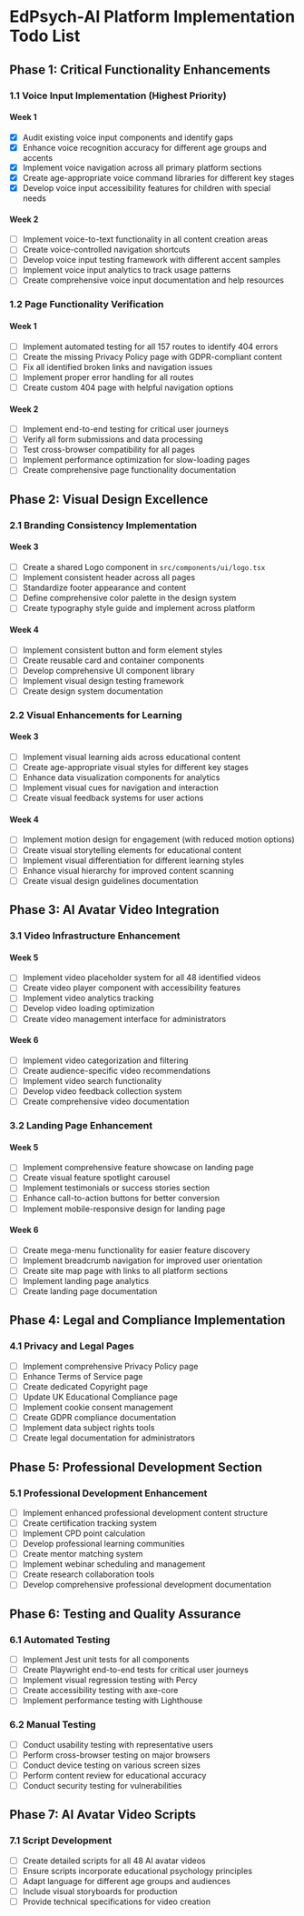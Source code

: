 # EdPsych-AI Platform Implementation Todo List

## Phase 1: Critical Functionality Enhancements

### 1.1 Voice Input Implementation (Highest Priority)

#### Week 1
- [x] Audit existing voice input components and identify gaps
- [x] Enhance voice recognition accuracy for different age groups and accents
- [x] Implement voice navigation across all primary platform sections
- [x] Create age-appropriate voice command libraries for different key stages
- [x] Develop voice input accessibility features for children with special needs

#### Week 2
- [ ] Implement voice-to-text functionality in all content creation areas
- [ ] Create voice-controlled navigation shortcuts
- [ ] Develop voice input testing framework with different accent samples
- [ ] Implement voice input analytics to track usage patterns
- [ ] Create comprehensive voice input documentation and help resources

### 1.2 Page Functionality Verification

#### Week 1
- [ ] Implement automated testing for all 157 routes to identify 404 errors
- [ ] Create the missing Privacy Policy page with GDPR-compliant content
- [ ] Fix all identified broken links and navigation issues
- [ ] Implement proper error handling for all routes
- [ ] Create custom 404 page with helpful navigation options

#### Week 2
- [ ] Implement end-to-end testing for critical user journeys
- [ ] Verify all form submissions and data processing
- [ ] Test cross-browser compatibility for all pages
- [ ] Implement performance optimization for slow-loading pages
- [ ] Create comprehensive page functionality documentation

## Phase 2: Visual Design Excellence

### 2.1 Branding Consistency Implementation

#### Week 3
- [ ] Create a shared Logo component in `src/components/ui/logo.tsx`
- [ ] Implement consistent header across all pages
- [ ] Standardize footer appearance and content
- [ ] Define comprehensive color palette in the design system
- [ ] Create typography style guide and implement across platform

#### Week 4
- [ ] Implement consistent button and form element styles
- [ ] Create reusable card and container components
- [ ] Develop comprehensive UI component library
- [ ] Implement visual design testing framework
- [ ] Create design system documentation

### 2.2 Visual Enhancements for Learning

#### Week 3
- [ ] Implement visual learning aids across educational content
- [ ] Create age-appropriate visual styles for different key stages
- [ ] Enhance data visualization components for analytics
- [ ] Implement visual cues for navigation and interaction
- [ ] Create visual feedback systems for user actions

#### Week 4
- [ ] Implement motion design for engagement (with reduced motion options)
- [ ] Create visual storytelling elements for educational content
- [ ] Implement visual differentiation for different learning styles
- [ ] Enhance visual hierarchy for improved content scanning
- [ ] Create visual design guidelines documentation

## Phase 3: AI Avatar Video Integration

### 3.1 Video Infrastructure Enhancement

#### Week 5
- [ ] Implement video placeholder system for all 48 identified videos
- [ ] Create video player component with accessibility features
- [ ] Implement video analytics tracking
- [ ] Develop video loading optimization
- [ ] Create video management interface for administrators

#### Week 6
- [ ] Implement video categorization and filtering
- [ ] Create audience-specific video recommendations
- [ ] Implement video search functionality
- [ ] Develop video feedback collection system
- [ ] Create comprehensive video documentation

### 3.2 Landing Page Enhancement

#### Week 5
- [ ] Implement comprehensive feature showcase on landing page
- [ ] Create visual feature spotlight carousel
- [ ] Implement testimonials or success stories section
- [ ] Enhance call-to-action buttons for better conversion
- [ ] Implement mobile-responsive design for landing page

#### Week 6
- [ ] Create mega-menu functionality for easier feature discovery
- [ ] Implement breadcrumb navigation for improved user orientation
- [ ] Create site map page with links to all platform sections
- [ ] Implement landing page analytics
- [ ] Create landing page documentation

## Phase 4: Legal and Compliance Implementation

### 4.1 Privacy and Legal Pages

- [ ] Implement comprehensive Privacy Policy page
- [ ] Enhance Terms of Service page
- [ ] Create dedicated Copyright page
- [ ] Update UK Educational Compliance page
- [ ] Implement cookie consent management
- [ ] Create GDPR compliance documentation
- [ ] Implement data subject rights tools
- [ ] Create legal documentation for administrators

## Phase 5: Professional Development Section

### 5.1 Professional Development Enhancement

- [ ] Implement enhanced professional development content structure
- [ ] Create certification tracking system
- [ ] Implement CPD point calculation
- [ ] Develop professional learning communities
- [ ] Create mentor matching system
- [ ] Implement webinar scheduling and management
- [ ] Create research collaboration tools
- [ ] Develop comprehensive professional development documentation

## Phase 6: Testing and Quality Assurance

### 6.1 Automated Testing

- [ ] Implement Jest unit tests for all components
- [ ] Create Playwright end-to-end tests for critical user journeys
- [ ] Implement visual regression testing with Percy
- [ ] Create accessibility testing with axe-core
- [ ] Implement performance testing with Lighthouse

### 6.2 Manual Testing

- [ ] Conduct usability testing with representative users
- [ ] Perform cross-browser testing on major browsers
- [ ] Conduct device testing on various screen sizes
- [ ] Perform content review for educational accuracy
- [ ] Conduct security testing for vulnerabilities

## Phase 7: AI Avatar Video Scripts

### 7.1 Script Development

- [ ] Create detailed scripts for all 48 AI avatar videos
- [ ] Ensure scripts incorporate educational psychology principles
- [ ] Adapt language for different age groups and audiences
- [ ] Include visual storyboards for production
- [ ] Provide technical specifications for video creation
